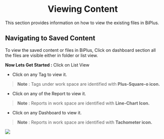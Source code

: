 


<center><h1>Viewing Content</h1></center>

This section provides information on how to view the existing files in BiPlus.

## Navigating to Saved Content 

To view the saved content or files in BiPlus, Click on dashboard section all the files are visible either in folder or list view.

**Now Lets Get Started :**
Click on List View
- Click on any Tag to view it.
> **Note** : Tags under work space are identified with **Plus-Square-o icon.**

- Click on any of the Report to view it.
> **Note** : Reports in work space are identified with **Line-Chart Icon.**

- Click on any Dashboard to view it.
> **Note** : Reports in work space are identified with **Tachometer icon.**

![
](https://raw.githubusercontent.com/sv18042016/fp1/acecb4718f4fcc87c3245fbb9a955c19c1bf9370/images/view_list1.png)


<!--stackedit_data:
eyJoaXN0b3J5IjpbLTEwMzY4NTk5NjIsMTE5NTI1MzUxMSw3MD
E0NzkwNDIsMTUzNjQ2OTI0OF19
-->